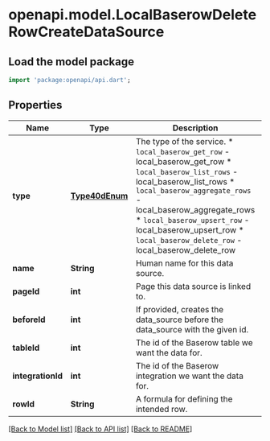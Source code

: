 # openapi.model.LocalBaserowDeleteRowCreateDataSource

## Load the model package
```dart
import 'package:openapi/api.dart';
```

## Properties
Name | Type | Description | Notes
------------ | ------------- | ------------- | -------------
**type** | [**Type40dEnum**](Type40dEnum.md) | The type of the service.  * `local_baserow_get_row` - local_baserow_get_row * `local_baserow_list_rows` - local_baserow_list_rows * `local_baserow_aggregate_rows` - local_baserow_aggregate_rows * `local_baserow_upsert_row` - local_baserow_upsert_row * `local_baserow_delete_row` - local_baserow_delete_row | [optional] 
**name** | **String** | Human name for this data source. | [optional] 
**pageId** | **int** | Page this data source is linked to. | [optional] 
**beforeId** | **int** | If provided, creates the data_source before the data_source with the given id. | [optional] 
**tableId** | **int** | The id of the Baserow table we want the data for. | [optional] 
**integrationId** | **int** | The id of the Baserow integration we want the data for. | [optional] 
**rowId** | **String** | A formula for defining the intended row. | [optional] 

[[Back to Model list]](../README.md#documentation-for-models) [[Back to API list]](../README.md#documentation-for-api-endpoints) [[Back to README]](../README.md)


